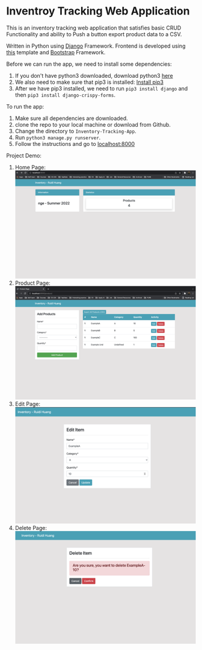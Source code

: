 # Inventroy Tracking Web Application

This is an inventory tracking web application that satisfies basic CRUD Functionality and ability to Push a button export product data to a CSV.  

Written in Python using [Django](https://www.djangoproject.com/) Framework. Frontend is developed using [this](https://github.com/KenBroTech/Bootstrap-Dashboard-Interface-Design) template and [Bootstrap](https://getbootstrap.com/docs/4.6/getting-started/theming/) Framework.  

Before we can run the app, we need to install some dependencies:
1. If you don't have python3 downloaded, download python3 [here](https://www.python.org/downloads/)
2. We also need to make sure that pip3 is installed: [Install pip3](https://pip.pypa.io/en/stable/installation/)
3. After we have pip3 installed, we need to run `pip3 install django` and then `pip3 install django-crispy-forms`.


To run the app:
1. Make sure all dependencies are downloaded.
2. clone the repo to your local machine or download from Github. 
3. Change the directory to `Inventory-Tracking-App`.
4. Run `python3 manage.py runserver`.
5. Follow the instructions and go to [localhost:8000](http://localhost:8000/)

Project Demo:
1. Home Page:  
![main page](Demo_1.png)  
2. Product Page:  
![main page](Demo_2.png)  
3. Edit Page:  
![main page](Demo_3.png)  
4. Delete Page:  
![main page](Demo_4.png)
